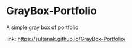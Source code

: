 # GrayBox-Portfolio

A simple gray box of portfolio

 link:
  https://sultanak.github.io/GrayBox-Portfolio/